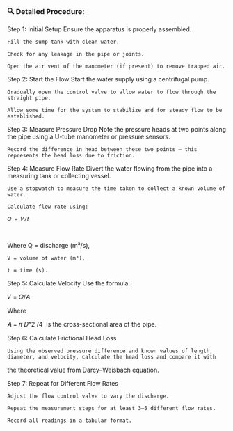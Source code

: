 ### 🔍 Detailed Procedure:

Step 1: Initial Setup
    Ensure the apparatus is properly assembled.

    Fill the sump tank with clean water.

    Check for any leakage in the pipe or joints.

    Open the air vent of the manometer (if present) to remove trapped air.

Step 2: Start the Flow
    Start the water supply using a centrifugal pump.

    Gradually open the control valve to allow water to flow through the straight pipe.

    Allow some time for the system to stabilize and for steady flow to be established.

Step 3: Measure Pressure Drop
    Note the pressure heads at two points along the pipe using a U-tube manometer or pressure sensors.

    Record the difference in head between these two points — this represents the head loss due to friction.

Step 4: Measure Flow Rate
    Divert the water flowing from the pipe into a measuring tank or collecting vessel.

    Use a stopwatch to measure the time taken to collect a known volume of water.

    Calculate flow rate using:

    𝑄 = 𝑉/𝑡
​
 
  Where 
    Q = discharge (m³/s), 

    V = volume of water (m³),
  
    t = time (s).

Step 5: Calculate Velocity
    Use the formula:

𝑉 = 𝑄/𝐴


  Where 

𝐴 = 𝜋
𝐷^2
/4
​
    is the cross-sectional area of the pipe.

Step 6: Calculate Frictional Head Loss
  
  
    Using the observed pressure difference and known values of length, diameter, and velocity, calculate the head loss and compare it with 
  the theoretical value from Darcy–Weisbach equation.

Step 7: Repeat for Different Flow Rates
  
  
    Adjust the flow control valve to vary the discharge.

    Repeat the measurement steps for at least 3–5 different flow rates.

    Record all readings in a tabular format.


